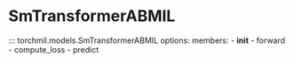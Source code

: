 # SmTransformerABMIL

::: torchmil.models.SmTransformerABMIL
    options:
        members:
            - __init__
            - forward
            - compute_loss
            - predict
